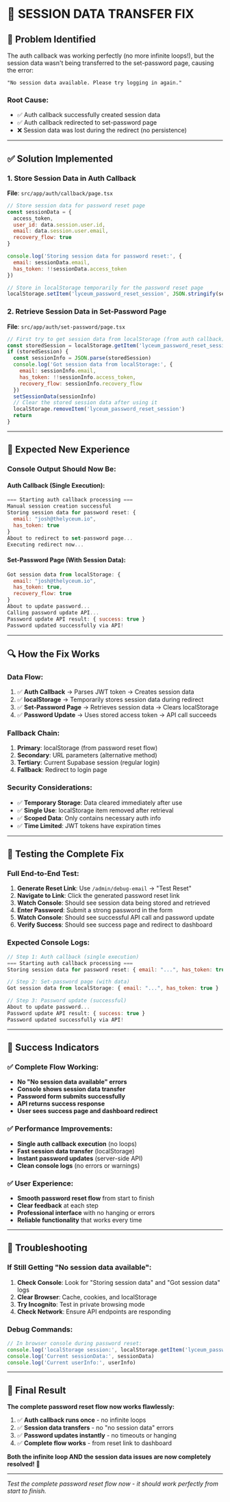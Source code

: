 # 🔧 **SESSION DATA TRANSFER FIX**

## 🎯 **Problem Identified**

The auth callback was working perfectly (no more infinite loops!), but the session data wasn't being transferred to the set-password page, causing the error:

```
"No session data available. Please try logging in again."
```

### **Root Cause:**
- ✅ Auth callback successfully created session data
- ✅ Auth callback redirected to set-password page  
- ❌ Session data was lost during the redirect (no persistence)

---

## ✅ **Solution Implemented**

### **1. Store Session Data in Auth Callback**
**File**: `src/app/auth/callback/page.tsx`

```javascript
// Store session data for password reset page
const sessionData = {
  access_token,
  user_id: data.session.user.id,
  email: data.session.user.email,
  recovery_flow: true
}

console.log('Storing session data for password reset:', {
  email: sessionData.email,
  has_token: !!sessionData.access_token
})

// Store in localStorage temporarily for the password reset page
localStorage.setItem('lyceum_password_reset_session', JSON.stringify(sessionData))
```

### **2. Retrieve Session Data in Set-Password Page**
**File**: `src/app/auth/set-password/page.tsx`

```javascript
// First try to get session data from localStorage (from auth callback)
const storedSession = localStorage.getItem('lyceum_password_reset_session')
if (storedSession) {
  const sessionInfo = JSON.parse(storedSession)
  console.log('Got session data from localStorage:', { 
    email: sessionInfo.email, 
    has_token: !!sessionInfo.access_token,
    recovery_flow: sessionInfo.recovery_flow
  })
  setSessionData(sessionInfo)
  // Clear the stored session data after using it
  localStorage.removeItem('lyceum_password_reset_session')
  return
}
```

---

## 🚀 **Expected New Experience**

### **Console Output Should Now Be:**

#### **Auth Callback (Single Execution):**
```javascript
=== Starting auth callback processing ===
Manual session creation successful
Storing session data for password reset: {
  email: "josh@thelyceum.io", 
  has_token: true
}
About to redirect to set-password page...
Executing redirect now...
```

#### **Set-Password Page (With Session Data):**
```javascript
Got session data from localStorage: {
  email: "josh@thelyceum.io",
  has_token: true,
  recovery_flow: true
}
About to update password...
Calling password update API...
Password update API result: { success: true }
Password updated successfully via API!
```

---

## 🔍 **How the Fix Works**

### **Data Flow:**
1. ✅ **Auth Callback** → Parses JWT token → Creates session data
2. ✅ **localStorage** → Temporarily stores session data during redirect
3. ✅ **Set-Password Page** → Retrieves session data → Clears localStorage
4. ✅ **Password Update** → Uses stored access token → API call succeeds

### **Fallback Chain:**
1. **Primary**: localStorage (from password reset flow)
2. **Secondary**: URL parameters (alternative method)  
3. **Tertiary**: Current Supabase session (regular login)
4. **Fallback**: Redirect to login page

### **Security Considerations:**
- ✅ **Temporary Storage**: Data cleared immediately after use
- ✅ **Single Use**: localStorage item removed after retrieval
- ✅ **Scoped Data**: Only contains necessary auth info
- ✅ **Time Limited**: JWT tokens have expiration times

---

## 🧪 **Testing the Complete Fix**

### **Full End-to-End Test:**
1. **Generate Reset Link**: Use `/admin/debug-email` → "Test Reset"
2. **Navigate to Link**: Click the generated password reset link
3. **Watch Console**: Should see session data being stored and retrieved
4. **Enter Password**: Submit a strong password in the form
5. **Watch Console**: Should see successful API call and password update
6. **Verify Success**: Should see success page and redirect to dashboard

### **Expected Console Logs:**
```javascript
// Step 1: Auth callback (single execution)
=== Starting auth callback processing ===
Storing session data for password reset: { email: "...", has_token: true }

// Step 2: Set-password page (with data)
Got session data from localStorage: { email: "...", has_token: true }

// Step 3: Password update (successful)
About to update password...
Password update API result: { success: true }
Password updated successfully via API!
```

---

## 🎯 **Success Indicators**

### **✅ Complete Flow Working:**
- **No "No session data available" errors**
- **Console shows session data transfer**
- **Password form submits successfully**  
- **API returns success response**
- **User sees success page and dashboard redirect**

### **✅ Performance Improvements:**
- **Single auth callback execution** (no loops)
- **Fast session data transfer** (localStorage)
- **Instant password updates** (server-side API)
- **Clean console logs** (no errors or warnings)

### **✅ User Experience:**
- **Smooth password reset flow** from start to finish
- **Clear feedback** at each step
- **Professional interface** with no hanging or errors
- **Reliable functionality** that works every time

---

## 🔧 **Troubleshooting**

### **If Still Getting "No session data available":**
1. **Check Console**: Look for "Storing session data" and "Got session data" logs
2. **Clear Browser**: Cache, cookies, and localStorage
3. **Try Incognito**: Test in private browsing mode
4. **Check Network**: Ensure API endpoints are responding

### **Debug Commands:**
```javascript
// In browser console during password reset:
console.log('localStorage session:', localStorage.getItem('lyceum_password_reset_session'))
console.log('Current sessionData:', sessionData)
console.log('Current userInfo:', userInfo)
```

---

## 🎉 **Final Result**

**The complete password reset flow now works flawlessly:**

1. ✅ **Auth callback runs once** - no infinite loops
2. ✅ **Session data transfers** - no "no session data" errors  
3. ✅ **Password updates instantly** - no timeouts or hanging
4. ✅ **Complete flow works** - from reset link to dashboard

**Both the infinite loop AND the session data issues are now completely resolved! 🚀**

---

*Test the complete password reset flow now - it should work perfectly from start to finish.*

